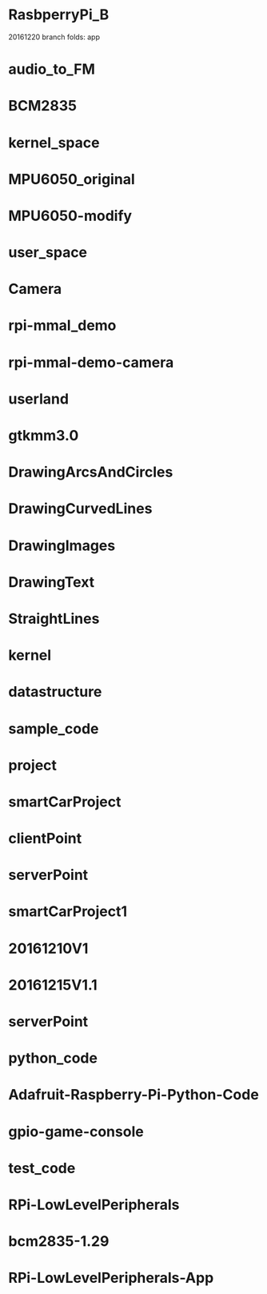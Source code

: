 # RasbperryPi_B
20161220 branch folds:
   app
#     audio_to_FM
#     BCM2835
#     kernel_space
#     MPU6050_original
#     MPU6050-modify
#     user_space
#   Camera
#     rpi-mmal_demo
#     rpi-mmal-demo-camera
#     userland
#   gtkmm3.0
#     DrawingArcsAndCircles
#     DrawingCurvedLines
#     DrawingImages
#     DrawingText
#     StraightLines
#   kernel
#     datastructure
#     sample_code
#   project
#     smartCarProject
#       clientPoint
#       serverPoint
#     smartCarProject1
#       20161210V1
#       20161215V1.1
#       serverPoint
#   python_code
#     Adafruit-Raspberry-Pi-Python-Code
#     gpio-game-console
#     test_code
#   RPi-LowLevelPeripherals
#     bcm2835-1.29
#     RPi-LowLevelPeripherals-App

